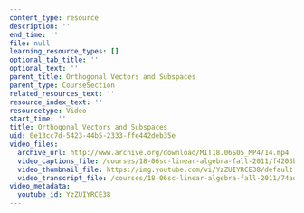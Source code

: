 ```yaml
---
content_type: resource
description: ''
end_time: ''
file: null
learning_resource_types: []
optional_tab_title: ''
optional_text: ''
parent_title: Orthogonal Vectors and Subspaces
parent_type: CourseSection
related_resources_text: ''
resource_index_text: ''
resourcetype: Video
start_time: ''
title: Orthogonal Vectors and Subspaces
uid: 0e13cc7d-5423-44b5-2333-ffe442deb35e
video_files:
  archive_url: http://www.archive.org/download/MIT18.06S05_MP4/14.mp4
  video_captions_file: /courses/18-06sc-linear-algebra-fall-2011/f4203b27ebfb5efd8afa10204ee44ac6_YzZUIYRCE38.vtt
  video_thumbnail_file: https://img.youtube.com/vi/YzZUIYRCE38/default.jpg
  video_transcript_file: /courses/18-06sc-linear-algebra-fall-2011/74adfa397142e097801f8cb09f729046_YzZUIYRCE38.pdf
video_metadata:
  youtube_id: YzZUIYRCE38
---
```

